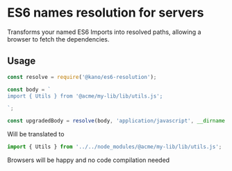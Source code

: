 # ES6 names resolution for servers

Transforms your named ES6 Imports into resolved paths, allowing a browser to fetch the dependencies.

## Usage

```js
const resolve = require('@kano/es6-resolution');

const body = `
import { Utils } from '@acme/my-lib/lib/utils.js';

`;

const upgradedBody = resolve(body, 'application/javascript', __dirname + '/index.js');
```
Will be translated to
```js
import { Utils } from '../../node_modules/@acme/my-lib/lib/utils.js';
```

Browsers will be happy and no code compilation needed

